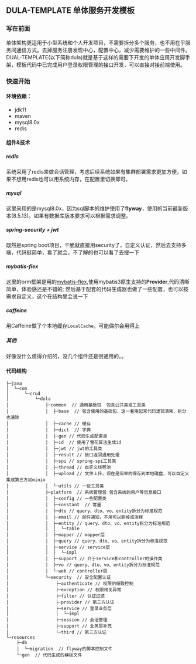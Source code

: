 ## DULA-TEMPLATE 单体服务开发模板

### 写在前面
单体架构更适用于小型系统和个人开发项目，不需要拆分多个服务，也不用在乎服务间通信方式。去掉服务注册发现中心，配置中心，减少需要维护的一些中间件。
DUAL-TEMPLATE(以下简称dula)就是基于这样的需要下开发的单体应用开发脚手架，模板代码中已完成用户登录权限管理的接口开发，可以直接对接前端使用。


### 快速开始
#### 环境依赖：
- jdk11
- maven
- mysql8.0x 
- redis

#### 组件&技术

##### redis
系统采用了redis来做会话管理，考虑后续系统如果有集群部署需求更加方便，如果不想用redis也可以用系统内存，在配置里切换即可。

##### mysql
这里采用的是mysql8.0x，因为sql脚本的维护使用了**flyway**，使用的当前最新版本(8.5.13)。如果有数据库版本要求可以根据需求调整。

##### spring-security + jwt
既然是spring boot项目，干脆就直接用security了，自定义认证，然后去支持多端，代码挺简单，看了就会，不了解的也可以看了去搜一下

##### mybatis-flex
这里的orm框架是用的[mybatis-flex](https://mybatis-flex.com/),使用mybatis3原生支持的**Provider**,代码清晰简单，体验感还是不错的;
然后基于配套的代码生成器也做了一些配置，也可以按需求自定义，这个在结构里会说一下

##### caffeine
用Caffeine做了个本地缓存`LocalCache`，可能偶尔会用得上

##### 其他
好像没什么值得介绍的，没几个组件还是很通用的。。

#### 代码结构
```text
├─java
│  └─com
│      └─crud
│          └─dula
│              ├─common  // 通用基础包  包含公共类或工具类
│              │  ├─base  // 包含使用的基础包，这一套用起来代码逻辑清晰、拆分也清除
│              │  ├─cache // 缓存
│              │  ├─dict  // 字典
│              │  ├─gen // 代码生成配置类
│              │  ├─id  // 使用了雪花算法生成id
│              │  ├─jwt // jwt的工具类
│              │  ├─result // 接口返回通用处理
│              │  ├─spi // spring-spi工具类
│              │  ├─thread // 自定义线程池
│              │  ├─upload // 文件上传，现在是简单的保存到本地磁盘，可以自定义集成第三方如minio
│              │  └─utils // 一些工具类
│              ├─platform  // 系统管理包 包含系统的用户等信息接口
│              │  ├─config // 一些配置类
│              │  ├─constant  // 常量
│              │  ├─dto // query、dto、vo、entity拆分为标准规范
│              │  ├─email // 邮件通知，不用可以删掉或注释
│              │  ├─entity // query、dto、vo、entity拆分为标准规范
│              │  │  └─table
│              │  ├─mapper // mapper层
│              │  ├─query // query、dto、vo、entity拆分为标准规范
│              │  ├─service // service层
│              │  │  └─impl
│              │  ├─support // 介于service和controller的操作类
│              │  ├─vo // query、dto、vo、entity拆分为标准规范
│              │  └─web // controller层
│              └─security  // 安全配置认证
│                  ├─authenticate // 权限的细致控制
│                  ├─exception // 权限相关异常
│                  ├─filter // 认证过滤
│                  ├─provider // 第三方认证
│                  ├─service // 登录业务层
│                  │  └─impl
│                  ├─session // 会话管理
│                  ├─support // 业务层补充
│                  └─third // 第三方认证
└─resources
    ├─db
    │  └─migration  // flyway的脚本控制文件
    └─gen  // 代码生成的模板文件
```

